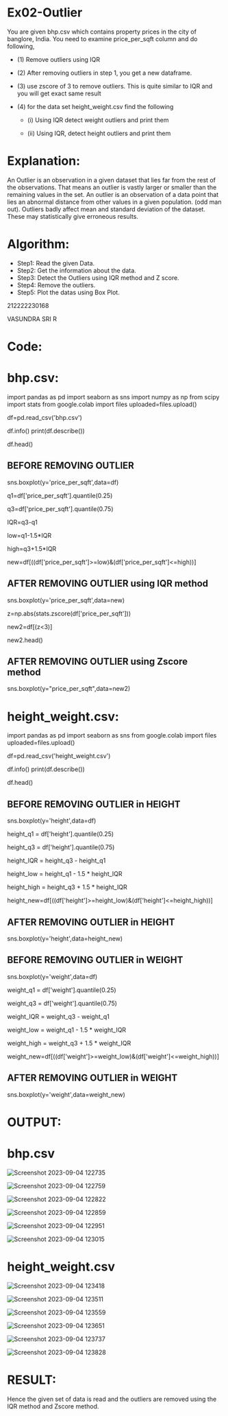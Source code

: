 # Ex02-Outlier
You are given bhp.csv which contains property prices in the city of banglore, India. You need to examine price_per_sqft column and do following,

- (1) Remove outliers using IQR

- (2) After removing outliers in step 1, you get a new dataframe.

- (3) use zscore of 3 to remove outliers. This is quite similar to IQR and you will get exact same result

- (4) for the data set height_weight.csv find the following

  - (i) Using IQR detect weight outliers and print them
   
  - (ii) Using IQR, detect height outliers and print them

# Explanation:
An Outlier is an observation in a given dataset that lies far from the rest of the observations. That means an outlier is vastly larger or smaller than the remaining values in the set. An outlier is an observation of a data point that lies an abnormal distance from other values in a given population. (odd man out). Outliers badly affect mean and standard deviation of the dataset. These may statistically give erroneous results.

# Algorithm:
- Step1: Read the given Data.
- Step2: Get the information about the data.
- Step3: Detect the Outliers using IQR method and Z score.
- Step4: Remove the outliers.
- Step5: Plot the datas using Box Plot.

212222230168

VASUNDRA SRI R

# Code:
# bhp.csv:
import pandas as pd
import seaborn as sns
import numpy as np
from scipy import stats
from google.colab import files
uploaded=files.upload()

df=pd.read_csv('bhp.csv')

df.info()
print(df.describe())

df.head()

## BEFORE REMOVING OUTLIER

sns.boxplot(y='price_per_sqft',data=df)

q1=df['price_per_sqft'].quantile(0.25)

q3=df['price_per_sqft'].quantile(0.75)

IQR=q3-q1

low=q1-1.5*IQR

high=q3+1.5*IQR

new=df[((df['price_per_sqft']>=low)&(df['price_per_sqft']<=high))]

## AFTER REMOVING OUTLIER using IQR method

sns.boxplot(y='price_per_sqft',data=new)

z=np.abs(stats.zscore(df['price_per_sqft']))

new2=df[(z<3)]

new2.head()

## AFTER REMOVING OUTLIER using Zscore method

sns.boxplot(y="price_per_sqft",data=new2)

# height_weight.csv:
import pandas as pd
import seaborn as sns
from google.colab import files
uploaded=files.upload()

df=pd.read_csv('height_weight.csv')

df.info()
print(df.describe())

df.head()

## BEFORE REMOVING OUTLIER in HEIGHT

sns.boxplot(y='height',data=df)

height_q1 = df['height'].quantile(0.25)

height_q3 = df['height'].quantile(0.75)

height_IQR = height_q3 - height_q1

height_low = height_q1 - 1.5 * height_IQR

height_high = height_q3 + 1.5 * height_IQR

height_new=df[((df['height']>=height_low)&(df['height']<=height_high))]

## AFTER REMOVING OUTLIER in HEIGHT

sns.boxplot(y='height',data=height_new)

## BEFORE REMOVING OUTLIER in WEIGHT

sns.boxplot(y='weight',data=df)

weight_q1 = df['weight'].quantile(0.25)

weight_q3 = df['weight'].quantile(0.75)

weight_IQR = weight_q3 - weight_q1

weight_low = weight_q1 - 1.5 * weight_IQR

weight_high = weight_q3 + 1.5 * weight_IQR

weight_new=df[((df['weight']>=weight_low)&(df['weight']<=weight_high))]

## AFTER REMOVING OUTLIER in WEIGHT

sns.boxplot(y='weight',data=weight_new)

# OUTPUT:
# bhp.csv
![Screenshot 2023-09-04 122735](https://github.com/vasundrasriravi/ODD2023---Datascience---Ex-02/assets/119393983/ca9c7412-62db-4c71-ac8c-d03ce50d0c8a)

![Screenshot 2023-09-04 122759](https://github.com/vasundrasriravi/ODD2023---Datascience---Ex-02/assets/119393983/02a9f5b6-b547-4d1c-9095-e1eafe3999cb)

![Screenshot 2023-09-04 122822](https://github.com/vasundrasriravi/ODD2023---Datascience---Ex-02/assets/119393983/662eb6ca-3246-40b0-ae0f-9ac19c5f7d15)

![Screenshot 2023-09-04 122859](https://github.com/vasundrasriravi/ODD2023---Datascience---Ex-02/assets/119393983/ef8618dc-b186-4438-a5a1-86be1054c8ec)

![Screenshot 2023-09-04 122951](https://github.com/vasundrasriravi/ODD2023---Datascience---Ex-02/assets/119393983/5531056e-2899-4e63-8781-3af8f4e8ab1a)

![Screenshot 2023-09-04 123015](https://github.com/vasundrasriravi/ODD2023---Datascience---Ex-02/assets/119393983/dcc38701-67e9-4db9-abef-8949926409d7)

# height_weight.csv
![Screenshot 2023-09-04 123418](https://github.com/vasundrasriravi/ODD2023---Datascience---Ex-02/assets/119393983/18f06a4a-d814-4005-ad8b-057c1cf60233)

![Screenshot 2023-09-04 123511](https://github.com/vasundrasriravi/ODD2023---Datascience---Ex-02/assets/119393983/eb0ef83a-871e-4a39-96ff-cd00502ea2a1)

![Screenshot 2023-09-04 123559](https://github.com/vasundrasriravi/ODD2023---Datascience---Ex-02/assets/119393983/6ad55b2d-3682-4ebd-9d11-16f8ca30b363)

![Screenshot 2023-09-04 123651](https://github.com/vasundrasriravi/ODD2023---Datascience---Ex-02/assets/119393983/ed4f43d3-4a8a-4365-a5bc-eaa28ed36de2)

![Screenshot 2023-09-04 123737](https://github.com/vasundrasriravi/ODD2023---Datascience---Ex-02/assets/119393983/6c1c0521-db54-4c98-9095-4aabbbed856e)

![Screenshot 2023-09-04 123828](https://github.com/vasundrasriravi/ODD2023---Datascience---Ex-02/assets/119393983/b2cf1cee-c6d7-4be7-9d54-694e58c19a5f)

# RESULT:
Hence the given set of data is read and the outliers are removed using the IQR method and Zscore method.
